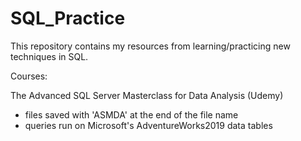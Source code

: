 # SQL_Practice

This repository contains my resources from learning/practicing new techniques in SQL.

Courses:

The Advanced SQL Server Masterclass for Data Analysis (Udemy)
- files saved with 'ASMDA' at the end of the file name
- queries run on Microsoft's AdventureWorks2019 data tables
